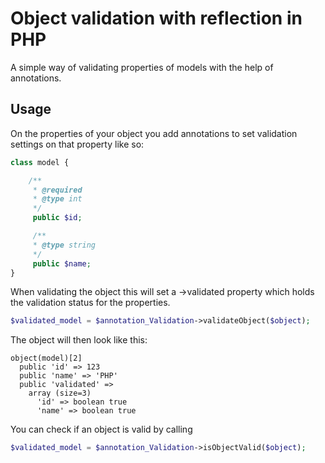 # Object validation with reflection in PHP

A simple way of validating properties of models with the help of annotations.

## Usage

On the properties of your object you add annotations to
set validation settings on that property like so:

```php
class model {

	/**
	 * @required
	 * @type int
	 */
	 public $id;

	 /**
	 * @type string
	 */
	 public $name;
}
```

When validating the object this will set a ->validated property which holds the validation status for the properties.

```php
$validated_model = $annotation_Validation->validateObject($object);
```

The object will then look like this:

```
object(model)[2]
  public 'id' => 123
  public 'name' => 'PHP'
  public 'validated' => 
    array (size=3)
      'id' => boolean true
      'name' => boolean true
```

You can check if an object is valid by calling

```php
$validated_model = $annotation_Validation->isObjectValid($object);
```
